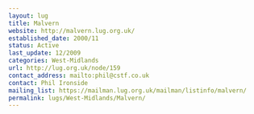 ```yaml
---
layout: lug
title: Malvern
website: http://malvern.lug.org.uk/
established_date: 2000/11
status: Active
last_update: 12/2009
categories: West-Midlands
url: http://lug.org.uk/node/159
contact_address: mailto:phil@cstf.co.uk
contact: Phil Ironside
mailing_list: https://mailman.lug.org.uk/mailman/listinfo/malvern/
permalink: lugs/West-Midlands/Malvern/
---
```

